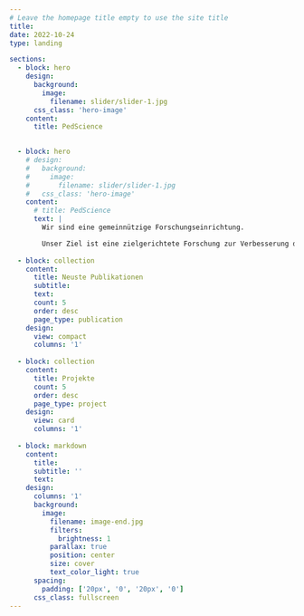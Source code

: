 ```yaml
---
# Leave the homepage title empty to use the site title
title:
date: 2022-10-24
type: landing

sections:
  - block: hero
    design:
      background:
        image:
          filename: slider/slider-1.jpg
      css_class: 'hero-image'
    content:
      title: PedScience

  
  - block: hero
    # design:
    #   background:
    #     image:
    #       filename: slider/slider-1.jpg
    #   css_class: 'hero-image'
    content:
      # title: PedScience
      text: |
        Wir sind eine gemeinnützige Forschungseinrichtung.

        Unser Ziel ist eine zielgerichtete Forschung zur Verbesserung der Behandlung von Kindern und Jugendlichen
  
  - block: collection
    content:
      title: Neuste Publikationen
      subtitle:
      text:
      count: 5
      order: desc
      page_type: publication
    design:
      view: compact
      columns: '1'
  
  - block: collection
    content:
      title: Projekte
      count: 5
      order: desc
      page_type: project
    design:
      view: card
      columns: '1'
  
  - block: markdown
    content:
      title:
      subtitle: ''
      text:
    design:
      columns: '1'
      background:
        image: 
          filename: image-end.jpg
          filters:
            brightness: 1
          parallax: true
          position: center
          size: cover
          text_color_light: true
      spacing:
        padding: ['20px', '0', '20px', '0']
      css_class: fullscreen
---
```

